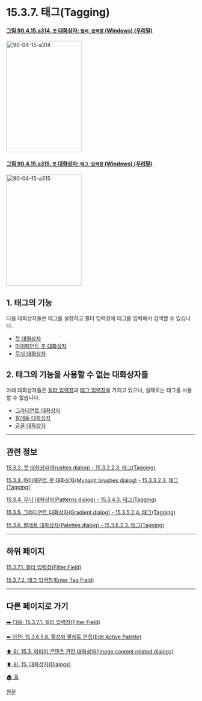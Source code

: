 # 15.3.7. 태그(Tagging)

<a id="90-04-15-a314"></a>

#### [그림 90.4.15.a314. `붓` 대화상자: `필터 입력창` (Windows) (우리말)](./90-04-0015-brushes.md#90-04-15-a314)
<img width="200" height="296" alt="90-04-15-a314" src="https://github.com/user-attachments/assets/fdf6d32a-cdd9-44aa-8feb-948da0582f49" />

<a id="90-04-15-a315"></a>

#### [그림 90.4.15.a315. `붓` 대화상자: `태그 입력창` (Windows) (우리말)](./90-04-0015-brushes.md#90-04-15-a315)
<img width="200" height="296" alt="90-04-15-a315" src="https://github.com/user-attachments/assets/3a539697-b201-4495-860c-a1f03322cb34" />

<a id="15-03-07-s1"></a>

## 1. 태그의 기능

다음 대화상자들은 태그를 설정하고 필터 입력창에 태그를 입력해서 검색할 수 있습니다.

- [붓 대화상자](./15-03-02-00-brushes_dialog.md)
- [마이페인트 붓 대화상자](./15-03-03-00-mypaint-brushes-dialog.md)
- [무늬 대화상자](./15-03-04-00-patterns_dialog.md)

<a id="15-03-07-s2"></a>

## 2. 태그의 기능을 사용할 수 없는 대화상자들
아래 대화상자들은 [필터 입력창](./15-03-07-01-filter_field.md)과 [태그 입력창](./15-03-07-02-enter_tag_field.md)을 가지고 있으나, 실제로는 태그를 사용할 수 없습니다.

- [그라디언트 대화상자](./15-03-05-00-gradient_dialog.md)
- [팔레트 대화상자](./15-03-06-00-palettes_dialog.md)
- [글꼴 대화상자](./15-03-08-fonts_dialog.md)

***

## 관련 정보

[15.3.2. 붓 대화상자(Brushes dialog) - 15.3.2.2.3. 태그(Tagging)](./15-03-02-02-03-tagging.md)

[15.3.3. 마이페인트 붓 대화상자(Mypaint brushes dialog) - 15.3.3.2.3. 태그(Tagging)](./15-03-03-02-03-tagging.md)

[15.3.4. 무늬 대화상자(Patterns dialog) - 15.3.4.3. 태그(Tagging)](./15-03-04-03-tagging.md)

[15.3.5. 그라디언트 대화상자(Gradient dialog) - 15.3.5.2.4. 태그(Tagging)](./15-03-05-02-04-tagging.md)

[15.3.6. 팔레트 대화상자(Palettes dialog) - 15.3.6.2.3. 태그(Tagging)](./15-03-06-02-03-tagging.md)

<a comment="TODO 글꼴 대화상자의 태그 링크도 추가해야 합니다."></a>

***

## 하위 페이지

[15.3.7.1. 필터 입력창(Filter Field)](./15-03-07-01-filter_field.md)

[15.3.7.2. 태그 입력창(Enter Tag Field)](./15-03-07-02-enter_tag_field.md)

***

## 다른 페이지로 가기

[➡️ 다음: 15.3.7.1. 필터 입력창(Filter Field)](./15-03-07-01-filter_field.md)

[⬅️ 이전: 15.3.6.5.8. 활성화 팔레트 편집(Edit Active Palette)](./15-03-06-05-08-edit_active_palette.md)

[⬆️ 위: 15.3. 이미지 콘텐츠 관련 대화상자(Image content related dialogs)](./15-03-00-image-content-related-dialogs.md)

[⬆️ 위: 15. 대화상자(Dialogs)](./15-00-dialogs.md)

[🏠 홈](./00-home.md)

[원문](https://docs.gimp.org/2.10/ko/gimp-tagging.html)